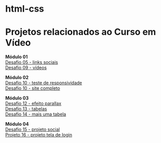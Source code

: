 # html-css

<h1>Projetos relacionados ao Curso em Vídeo</h1>

<strong>Módulo 01</strong> <br>
<a href="https://anajulianovais.github.io/html-css/Curso%20em%20V%C3%ADdeo/Projetos/desafio%2005%20(links%20sociais)/index.html" target="_blank">Desafio 05 - links sociais</a> <br>
<a href="https://anajulianovais.github.io/html-css/Curso%20em%20V%C3%ADdeo/Projetos/desafio%2009%20(vídeos)/index.html" target="_blank">Desafio 09 - vídeos</a>

<strong>Módulo 02</strong> <br>
<a href="https://anajulianovais.github.io/html-css/Curso%20em%20V%C3%ADdeo/Projetos/desafio%2010%20(site%20completo)/responsivo.html" target="_blank">Desafio 10 - teste de responsividade</a> <br>
<a href="https://anajulianovais.github.io/html-css/Curso%20em%20V%C3%ADdeo/Projetos/desafio%2010%20(site%20completo)/android.html" target="_blank">Desafio 10 - site completo</a>


<strong>Módulo 03</strong> <br>
<a href="https://anajulianovais.github.io/html-css/Curso%20em%20V%C3%ADdeo/Projetos/desafio%2012%20(efeito%20parallax)/index.html" target="_blank">Desafio 12 - efeito parallax</a> <br>
<a href="https://anajulianovais.github.io/html-css/Curso%20em%20V%C3%ADdeo/Projetos/desafio%2013%20(tabelas)/index.html" target="_blank">Desafio 13 - tabelas</a> <br>
<a href="https://anajulianovais.github.io/html-css/Curso%20em%20V%C3%ADdeo/Projetos/desafio%2014%20(mais%20uma%20tabela)" target="_blank">Desafio 14 - mais uma tabela</a>

<strong>Módulo 04</strong> <br>
<a href="https://anajulianovais.github.io/html-css/Curso%20em%20V%C3%ADdeo/Projetos/desafio%2015%20(projeto%20social)" target="_blank">Desafio 15 - projeto social</a> <br>
<a href="https://anajulianovais.github.io/html-css/Curso%20em%20Vídeo/Projetos/projeto%2016%20(tela%20de%20login)/index.html" target="_blank">Projeto 16 - projeto tela de login</a>

